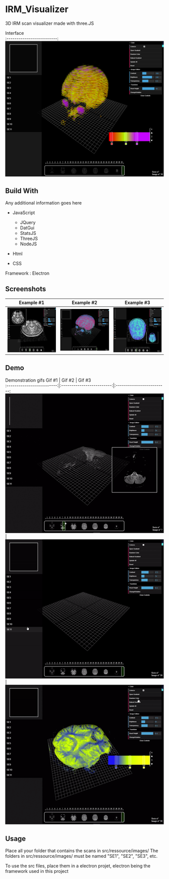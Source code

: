 # IRM_Visualizer
3D IRM scan visualizer made with three.JS


Interface            
:-------------------------:
![](Images/Interface.png)    


## Build With

Any additional information goes here

- JavaScript
    - JQuery
    - DatGui
    - StatsJS
    - ThreeJS
    - NodeJS

- Html
- CSS

Framework : Electron

## Screenshots

Example #1                 |  Example #2               | Example #3
:-------------------------:|:-------------------------:|:-------------------------:
![](Images/Capture1.png)   |  ![](Images/Capture2.png)|  ![](Images/Capture3.png)


## Demo

Demonstration gifs
Gif #1                     |  Gif #2     |  Gif #3    
:-------------------------:|:-------------------------:|:-------------------------:
![](Images/1.gif)       | ![](Images/2.gif)   | ![](Images/3.gif) 

 ## Usage
 
 Place all your folder that contains the scans in src/ressource/images/
 The folders in src/ressource/images/ must be named "SE1", "SE2", "SE3", etc.
 
 To use the src files, place them in a electron projet, electron being the framework used in this project

